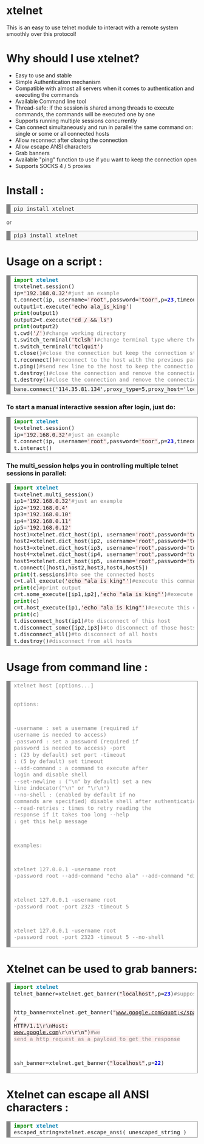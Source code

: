 # xtelnet
This is an easy to use telnet module to interact with a remote system smoothly over this protocol!

# Why should I use xtelnet?

<ul>
  <li>Easy to use and stable</li>
  <li>Simple Authentication mechanism</li>
  <li>Compatible with almost all servers when it comes to authentication and executing the commands</li>
  <li>Available Command line tool</li>
  <li>Thread-safe: if the session is shared among threads to execute commands, the commands will be executed one by one</li>
  <li>Supports running multiple sessions concurrently</li>
  <li>Can connect simultaneously and run in parallel the same command on: single or some or all connected hosts</li>
  <li>Allow reconnect after closing the connection</li>
  <li>Allow escape ANSI characters</li>
  <li>Grab banners</li>
  <li>Available "ping" function to use if you want to keep the connection open</li>
  <li>Supports SOCKS 4 / 5 proxies</li>
</ul>

# Install :

<div style="background: #f8f8f8; overflow:auto;width:auto;border:solid gray;border-width:.1em .1em .1em .8em;padding:.2em .6em;"><pre style="margin: 0; line-height: 125%">pip install xtelnet
</pre></div>


or

<div style="background: #f8f8f8; overflow:auto;width:auto;border:solid gray;border-width:.1em .1em .1em .8em;padding:.2em .6em;"><pre style="margin: 0; line-height: 125%">pip3 install xtelnet
</pre></div>


# Usage on a script :

<div style="background: #ffffff; overflow:auto;width:auto;border:solid gray;border-width:.1em .1em .1em .8em;padding:.2em .6em;"><pre style="margin: 0; line-height: 125%"><span style="color: #008800; font-weight: bold">import</span> <span style="color: #0e84b5; font-weight: bold">xtelnet</span>
t<span style="color: #333333">=</span>xtelnet<span style="color: #333333">.</span>session()
ip<span style="color: #333333">=</span><span style="background-color: #fff0f0">&#39;192.168.0.32&#39;</span><span style="color: #888888">#just an example</span>
t<span style="color: #333333">.</span>connect(ip, username<span style="color: #333333">=</span><span style="background-color: #fff0f0">&#39;root&#39;</span>,password<span style="color: #333333">=</span><span style="background-color: #fff0f0">&#39;toor&#39;</span>,p<span style="color: #333333">=</span><span style="color: #0000DD; font-weight: bold">23</span>,timeout<span style="color: #333333">=</span><span style="color: #0000DD; font-weight: bold">5</span>)
output1<span style="color: #333333">=</span>t<span style="color: #333333">.</span>execute(<span style="background-color: #fff0f0">&#39;echo ala_is_king&#39;</span>)
<span style="color: #008800; font-weight: bold">print</span>(output1)
output2<span style="color: #333333">=</span>t<span style="color: #333333">.</span>execute(<span style="background-color: #fff0f0">&#39;cd / &amp;&amp; ls&#39;</span>)
<span style="color: #008800; font-weight: bold">print</span>(output2)
t<span style="color: #333333">.</span>cwd(<span style="background-color: #fff0f0">&#39;/&#39;</span>)<span style="color: #888888">#change working directory</span>
t<span style="color: #333333">.</span>switch_terminal(<span style="background-color: #fff0f0">&#39;tclsh&#39;</span>)<span style="color: #888888">#change terminal type where the prompt will get changed as well (just and example of command to do it on some routers)</span>
t<span style="color: #333333">.</span>switch_terminal(<span style="background-color: #fff0f0">&#39;tclquit&#39;</span>)
t<span style="color: #333333">.</span>close()<span style="color: #888888">#close the connection but keep the connection string to do reconnect later</span>
t<span style="color: #333333">.</span>reconnect()<span style="color: #888888">#reconnect to the host with the previous parameters</span>
t<span style="color: #333333">.</span>ping()<span style="color: #888888">#send new line to the host to keep the connectio open</span>
t<span style="color: #333333">.</span>destroy()<span style="color: #888888">#close the connection and remove the connection string totally, after this you can&#39;t do &quot;reconnect&quot;</span>
t<span style="color: #333333">.</span>destroy()<span style="color: #888888">#close the connection and remove the connection string totally, after this you can&#39;t do &quot;reconnect&quot;</span>
</pre></div>
<div style="background: #f8f8f8; overflow:auto;width:auto;border:solid gray;border-width:.1em .1em .1em .8em;padding:.2em .6em;"><pre style="margin: 0; line-height: 125%">bane.connect('114.35.81.134',proxy_type=5,proxy_host='localhost',proxy_port=9150,proxy_username='user',proxy_password='pass')#use SOCKS5 proxy to connect, set 'proxy_type' to 4 to use SOCKS4 
</pre></div>


<h3>To start a manual interactive session after login, just do:</h3>


<div style="background: #ffffff; overflow:auto;width:auto;border:solid gray;border-width:.1em .1em .1em .8em;padding:.2em .6em;"><pre style="margin: 0; line-height: 125%"><span style="color: #008800; font-weight: bold">import</span> <span style="color: #0e84b5; font-weight: bold">xtelnet</span>
t<span style="color: #333333">=</span>xtelnet<span style="color: #333333">.</span>session()
ip<span style="color: #333333">=</span><span style="background-color: #fff0f0">&#39;192.168.0.32&#39;</span><span style="color: #888888">#just an example</span>
t<span style="color: #333333">.</span>connect(ip, username<span style="color: #333333">=</span><span style="background-color: #fff0f0">&#39;root&#39;</span>,password<span style="color: #333333">=</span><span style="background-color: #fff0f0">&#39;toor&#39;</span>,p<span style="color: #333333">=</span><span style="color: #0000DD; font-weight: bold">23</span>,timeout<span style="color: #333333">=</span><span style="color: #0000DD; font-weight: bold">5</span>)
t<span style="color: #333333">.</span>interact()
</pre></div>





<h3>The multi_session helps you in controlling multiple telnet sessions in parallel:</h3>



<div style="background: #ffffff; overflow:auto;width:auto;border:solid gray;border-width:.1em .1em .1em .8em;padding:.2em .6em;"><pre style="margin: 0; line-height: 125%"><span style="color: #008800; font-weight: bold">import</span> <span style="color: #0e84b5; font-weight: bold">xtelnet</span>
t<span style="color: #333333">=</span>xtelnet<span style="color: #333333">.</span>multi_session()
ip1<span style="color: #333333">=</span><span style="background-color: #fff0f0">&#39;192.168.0.32&#39;</span><span style="color: #888888">#just an example</span>
ip2<span style="color: #333333">=</span><span style="background-color: #fff0f0">&#39;192.168.0.4&#39;</span>
ip3<span style="color: #333333">=</span><span style="background-color: #fff0f0">&#39;192.168.0.10&#39;</span>
ip4<span style="color: #333333">=</span><span style="background-color: #fff0f0">&#39;192.168.0.11&#39;</span>
ip5<span style="color: #333333">=</span><span style="background-color: #fff0f0">&#39;192.168.0.12&#39;</span>
host1<span style="color: #333333">=</span>xtelnet<span style="color: #333333">.</span>dict_host(ip1, username<span style="color: #333333">=</span><span style="background-color: #fff0f0">&#39;root&#39;</span>,password<span style="color: #333333">=</span><span style="background-color: #fff0f0">&#39;toor&#39;</span>,p<span style="color: #333333">=</span><span style="color: #0000DD; font-weight: bold">23</span>,timeout<span style="color: #333333">=</span><span style="color: #0000DD; font-weight: bold">5</span>)
host2<span style="color: #333333">=</span>xtelnet<span style="color: #333333">.</span>dict_host(ip2, username<span style="color: #333333">=</span><span style="background-color: #fff0f0">&#39;root&#39;</span>,password<span style="color: #333333">=</span><span style="background-color: #fff0f0">&#39;toor&#39;</span>,p<span style="color: #333333">=</span><span style="color: #0000DD; font-weight: bold">23</span>,timeout<span style="color: #333333">=</span><span style="color: #0000DD; font-weight: bold">5</span>)
host3<span style="color: #333333">=</span>xtelnet<span style="color: #333333">.</span>dict_host(ip3, username<span style="color: #333333">=</span><span style="background-color: #fff0f0">&#39;root&#39;</span>,password<span style="color: #333333">=</span><span style="background-color: #fff0f0">&#39;toor&#39;</span>,p<span style="color: #333333">=</span><span style="color: #0000DD; font-weight: bold">23</span>,timeout<span style="color: #333333">=</span><span style="color: #0000DD; font-weight: bold">5</span>)
host4<span style="color: #333333">=</span>xtelnet<span style="color: #333333">.</span>dict_host(ip4, username<span style="color: #333333">=</span><span style="background-color: #fff0f0">&#39;root&#39;</span>,password<span style="color: #333333">=</span><span style="background-color: #fff0f0">&#39;toor&#39;</span>,p<span style="color: #333333">=</span><span style="color: #0000DD; font-weight: bold">23</span>,timeout<span style="color: #333333">=</span><span style="color: #0000DD; font-weight: bold">5</span>)
host5<span style="color: #333333">=</span>xtelnet<span style="color: #333333">.</span>dict_host(ip5, username<span style="color: #333333">=</span><span style="background-color: #fff0f0">&#39;root&#39;</span>,password<span style="color: #333333">=</span><span style="background-color: #fff0f0">&#39;toor&#39;</span>,p<span style="color: #333333">=</span><span style="color: #0000DD; font-weight: bold">23</span>,timeout<span style="color: #333333">=</span><span style="color: #0000DD; font-weight: bold">5</span>)
t<span style="color: #333333">.</span>connect([host1,host2,host3,host4,host5])
<span style="color: #008800; font-weight: bold">print</span>(t<span style="color: #333333">.</span>sessions)<span style="color: #888888">#to see the connected hosts</span>
c<span style="color: #333333">=</span>t<span style="color: #333333">.</span>all_execute(<span style="background-color: #fff0f0">&#39;echo &quot;ala is king&quot;&#39;</span>)<span style="color: #888888">#execute this command on all hosts</span>
<span style="color: #008800; font-weight: bold">print</span>(c)<span style="color: #888888">#print output</span>
c<span style="color: #333333">=</span>t<span style="color: #333333">.</span>some_execute([ip1,ip2],<span style="background-color: #fff0f0">&#39;echo &quot;ala is king&quot;&#39;</span>)<span style="color: #888888">#execute this command on some hosts</span>
<span style="color: #008800; font-weight: bold">print</span>(c)
c<span style="color: #333333">=</span>t<span style="color: #333333">.</span>host_execute(ip1,<span style="background-color: #fff0f0">&#39;echo &quot;ala is king&quot;&#39;</span>)<span style="color: #888888">#execute this command on this host</span>
<span style="color: #008800; font-weight: bold">print</span>(c)
t<span style="color: #333333">.</span>disconnect_host(ip1)<span style="color: #888888">#to disconnect of this host</span>
t<span style="color: #333333">.</span>disconnect_some([ip2,ip3])<span style="color: #888888">#to disconnect of those hosts</span>
t<span style="color: #333333">.</span>disconnect_all()<span style="color: #888888">#to disconnect of all hosts</span>
t<span style="color: #333333">.</span>destroy()<span style="color: #888888">#disconnect from all hosts</span>
</pre></div>





# Usage from command line :

<div style="background: #ffffff; overflow:auto;width:auto;border:solid gray;border-width:.1em .1em .1em .8em;padding:.2em .6em;"><pre style="margin: 0; line-height: 125%"><span style="color: #888888">xtelnet host [options...]</span>

<span style="color: #888888">options:</span>


<span style="color: #888888">-username : set a username (required if username is needed to access)</span>
<span style="color: #888888">-password : set a password (required if password is needed to access)</span>
<span style="color: #888888">-port : (23 by default) set port</span>
<span style="color: #888888">-timeout : (5 by default) set timeout</span>
<span style="color: #888888">--add-command : a command to execute after login and disable shell</span>
<span style="color: #888888">--set-newline : (&quot;\\n&quot; by default) set a new line indecator(&quot;\\n&quot; or &quot;\\r\\n&quot;)</span>
<span style="color: #888888">--no-shell : (enabled by default if no commands are specified) disable shell after authentication</span>
<span style="color: #888888">--read-retries : times to retry reading the response if it takes too long</span>
<span style="color: #888888">--help : get this help message</span>

<span style="color: #888888">examples:</span>

<span style="color: #888888">xtelnet 127.0.0.1 -username root -password root --add-command &quot;echo ala&quot; --add-command &quot;dir&quot;</span>

<span style="color: #888888">xtelnet 127.0.0.1 -username root -password root -port 2323 -timeout 5</span>

<span style="color: #888888">xtelnet 127.0.0.1 -username root -password root -port 2323 -timeout 5 --no-shell</span>
</pre></div>


# Xtelnet can be used to grab banners:


<div style="background: #ffffff; overflow:auto;width:auto;border:solid gray;border-width:.1em .1em .1em .8em;padding:.2em .6em;"><pre style="margin: 0; line-height: 125%"><span style="color: #008800; font-weight: bold">import</span> <span style="color: #0e84b5; font-weight: bold">xtelnet</span>
telnet_banner<span style="color: #333333">=</span>xtelnet<span style="color: #333333">.</span>get_banner(<span style="background-color: #fff0f0">&quot;localhost&quot;</span>,p<span style="color: #333333">=</span><span style="color: #0000DD; font-weight: bold">23</span>)<span style="color: #888888">#suppose you have telnet server running on that port</span>

http_banner<span style="color: #333333">=</span>xtelnet<span style="color: #333333">.</span>get_banner(<span style="background-color: #fff0f0">&quot;www.google.com&quot;</span>,p<span style="color: #333333">=</span><span style="color: #0000DD; font-weight: bold">80</span>,payload<span style="color: #333333">=</span><span style="background-color: #fff0f0">&quot;GET / HTTP/1.1</span><span style="color: #666666; font-weight: bold; background-color: #fff0f0">\r\n</span><span style="background-color: #fff0f0">Host: www.google.com</span><span style="color: #666666; font-weight: bold; background-color: #fff0f0">\r\n\r\n</span><span style="background-color: #fff0f0">&quot;</span>)<span style="color: #888888">#we send a http request as a payload to get the response</span>

ssh_banner<span style="color: #333333">=</span>xtelnet<span style="color: #333333">.</span>get_banner(<span style="background-color: #fff0f0">&quot;localhost&quot;</span>,p<span style="color: #333333">=</span><span style="color: #0000DD; font-weight: bold">22</span>)
</pre></div>




# Xtelnet can escape all ANSI characters :


<div style="background: #ffffff; overflow:auto;width:auto;border:solid gray;border-width:.1em .1em .1em .8em;padding:.2em .6em;"><pre style="margin: 0; line-height: 125%"><span style="color: #008800; font-weight: bold">import</span> <span style="color: #0e84b5; font-weight: bold">xtelnet</span>
escaped_string<span style="color: #333333">=</span>xtelnet<span style="color: #333333">.</span>escape_ansi( unescaped_string )
</pre></div>

